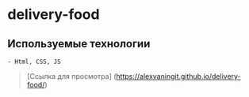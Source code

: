 # delivery-food
## Используемые технологии
    - Html, CSS, JS
> [Ссылка для просмотра] (https://alexvaningit.github.io/delivery-food/)
